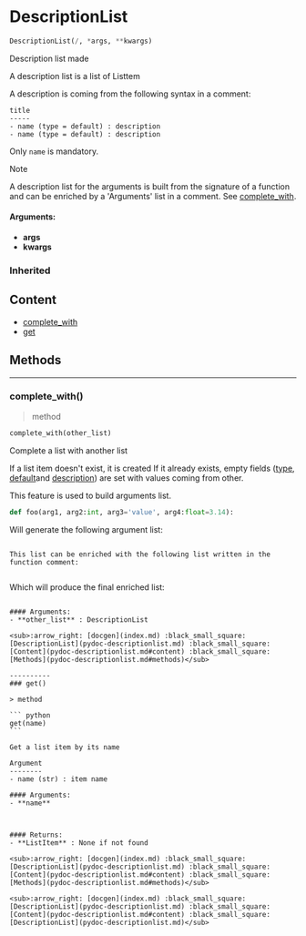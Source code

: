 # DescriptionList

``` python
DescriptionList(/, *args, **kwargs)
```

Description list made

A description list is a list of Listtem

A description is coming from the following syntax in a comment:

```
title
-----
- name (type = default) : description
- name (type = default) : description
```

Only `name` is mandatory.

> [!NOTE]
> A description list for the arguments is built from the signature of a function
> and can be enriched by a 'Arguments' list in a comment. See [complete_with](pydoc-descriptionlist.md#complete_with).

#### Arguments:
- **args**
- **kwargs**

### Inherited

## Content

- [complete_with](pydoc-descriptionlist.md#complete_with)
- [get](pydoc-descriptionlist.md#get)

## Methods



----------
### complete_with()

> method

``` python
complete_with(other_list)
```

Complete a list with another list

If a list item doesn't exist, it is created
If it already exists, empty fields ([type](pydoc-listitem.md#type), [default](pydoc-listitem.md#default)and [description](pydoc-listitem.md#description))
are set with values coming from other.

This feature is used to build arguments list. 
    
``` python
def foo(arg1, arg2:int, arg3='value', arg4:float=3.14):
```

Will generate the following argument list:

````

This list can be enriched with the following list written in the function comment:


````

Which will produce the final enriched list:

````

#### Arguments:
- **other_list** : DescriptionList

<sub>:arrow_right: [docgen](index.md) :black_small_square: [DescriptionList](pydoc-descriptionlist.md) :black_small_square: [Content](pydoc-descriptionlist.md#content) :black_small_square: [Methods](pydoc-descriptionlist.md#methods)</sub>

----------
### get()

> method

``` python
get(name)
```

Get a list item by its name

Argument
--------
- name (str) : item name

#### Arguments:
- **name**



#### Returns:
- **ListItem** : None if not found

<sub>:arrow_right: [docgen](index.md) :black_small_square: [DescriptionList](pydoc-descriptionlist.md) :black_small_square: [Content](pydoc-descriptionlist.md#content) :black_small_square: [Methods](pydoc-descriptionlist.md#methods)</sub>

<sub>:arrow_right: [docgen](index.md) :black_small_square: [DescriptionList](pydoc-descriptionlist.md) :black_small_square: [Content](pydoc-descriptionlist.md#content) :black_small_square: [DescriptionList](pydoc-descriptionlist.md)</sub>